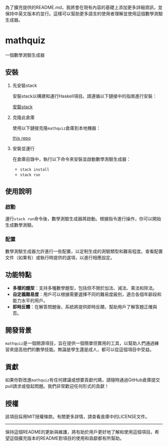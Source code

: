 為了擴充提供的README.md，我將會在現有內容的基礎上添加更多詳細資訊，並保持中英文版本的並行。這樣可以幫助更多語言的使用者理解並使用這個數學測驗生成器。

# mathquiz

一個數學測驗生成器

## 安裝

1. 先安裝stack

   安裝stack以構建和運行Haskell項目。請遵循以下鏈接中的指南進行安裝：

   [安裝stack](https://docs.haskellstack.org/en/stable/README/)

2. 克隆此倉庫

   使用以下鏈接克隆`mathquiz`倉庫到本地機器：

   [this repo](https://github.com/bestian/mathquiz)

3. 安裝並運行

   在倉庫目錄中，執行以下命令來安裝並啟動數學測驗生成器：

   * ``` stack install ```
   * ``` stack run ```

## 使用說明

### 啟動

運行`stack run`命令後，數學測驗生成器將啟動。根據指令進行操作，你可以開始生成數學測驗。

### 配置

數學測驗生成器允許進行一些配置，以定制生成的測驗類型和難易程度。查看配置文件（如果有）或執行時提供的選項，以進行相應設定。

## 功能特點

- **多樣的題型**：支持多種數學題型，包括但不限於加法、減法、乘法和除法。
- **自定義難易度**：用戶可以根據需要選擇不同的難易度級別，適合各個年齡段和能力水平的用戶。
- **即時反饋**：在解答問題後，系統將提供即時反饋，幫助用戶了解答題正確與否。

## 開發背景

`mathquiz`是一個開源項目，旨在提供一個簡單但實用的工具，以幫助人們通過練習來提高他們的數學技能。無論是學生還是成人，都可以從這個項目中受益。

## 貢獻

如果你對改進`mathquiz`有任何建議或想要貢獻代碼，請隨時通過GitHub倉庫提交pull請求或發起問題。我們非常歡迎任何形式的貢獻！

## 授權

該項目採用MIT授權條款。有關更多詳情，請查看倉庫中的LICENSE文件。

---

保持這個README的更新與維護，將有助於用戶更好地了解和使用這個項目。希望這個擴充版本的README對項目的使用和貢獻都有所幫助。